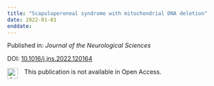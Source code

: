 ```yaml
---
title: "Scapuloperoneal syndrome with mitochondrial DNA deletion"
date: 2022-01-01
enddate:
---
```


Published in: *Journal of the Neurological Sciences*

DOI: [10.1016/j.jns.2022.120164](https://doi.org/10.1016/j.jns.2022.120164)

<img src="https://upload.wikimedia.org/wikipedia/commons/thumb/0/0e/Closed_Access_logo_transparent.svg/1200px-Closed_Access_logo_transparent.svg.png" alt="drawing" width="25" align="left"/> &nbsp;&nbsp;&nbsp;This publication is not available in Open Access.


